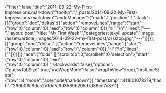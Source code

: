 {"filter":false,"title":"2014-09-22-My-First-Impressions.markdown","tooltip":"/_posts/2014-09-22-My-First-Impressions.markdown","undoManager":{"mark":1,"position":1,"stack":[[{"group":"doc","deltas":[{"action":"removeLines","range":{"start":{"row":0,"column":0},"end":{"row":6,"column":0}},"nl":"\n","lines":["---","layout: post","title:  \"My First Week\"","categories: jekyll update","image: /assets/article_images/2014-09-22-my-first-post/desktop.jpg","---"]}]}],[{"group":"doc","deltas":[{"action":"removeLines","range":{"start":{"row":0,"column":0},"end":{"row":1,"column":0}},"nl":"\n","lines":[""]}]}]]},"ace":{"folds":[],"scrolltop":0,"scrollleft":0,"selection":{"start":{"row":0,"column":0},"end":{"row":0,"column":0},"isBackwards":false},"options":{"guessTabSize":true,"useWrapMode":false,"wrapToView":true},"firstLineState":{"row":14,"mode":"ace/mode/markdown"}},"timestamp":1411601078219,"hash":"299b06c9dcc2d1de7c9d3589b295d7d38ec7c8e1"}